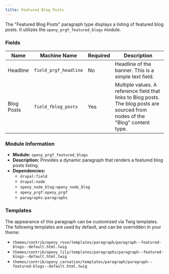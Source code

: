 ```yaml
---
title: Featured Blog Posts
---
```


The "Featured Blog Posts" paragraph type displays a listing of featured blog posts. It utilizes the `openy_prgf_featured_blogs` module.

### Fields

| Name        | Machine Name        | Required | Description                                                                                                                    |
|-------------|---------------------|----------|--------------------------------------------------------------------------------------------------------------------------------|
| Headline    | `field_prgf_headline` | No       | Headline of the banner.  This is a simple text field.                                                                         |
| Blog Posts  | `field_fblog_posts`   | Yes      | Multiple values.  A reference field that links to Blog posts.  The blog posts are sourced from nodes of the "Blog" content type. |

### Module Information

*   **Module:** `openy_prgf_featured_blogs`
*   **Description:** Provides a dynamic paragraph that renders a featured blog posts listing.
*   **Dependencies:**
    *   `drupal:field`
    *   `drupal:node`
    *   `openy_node_blog:openy_node_blog`
    *   `openy_prgf:openy_prgf`
    *   `paragraphs:paragraphs`

### Templates

The appearance of this paragraph can be customized via Twig templates. The following templates are used by default, and can be overridden in your theme:

*   `themes/contrib/openy_rose/templates/paragraph/paragraph--featured-blogs--default.html.twig`
*   `themes/contrib/openy_lily/templates/paragraphs/paragraph--featured-blogs--default.html.twig`
*   `themes/contrib/openy_carnation/templates/paragraph/paragraph--featured-blogs--default.html.twig`
